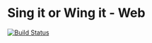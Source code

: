 # Sing it or Wing it - Web

[![Build Status](https://travis-ci.org/bellstrand/singorwing-web.svg?branch=master)](https://travis-ci.org/bellstrand/singorwing-web)
